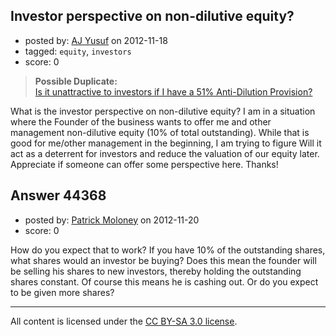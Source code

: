 ## Investor perspective on non-dilutive equity?

- posted by: [AJ Yusuf](https://stackexchange.com/users/-1/21667-aj-yusuf) on 2012-11-18
- tagged: `equity`, `investors`
- score: 0

> **Possible Duplicate:**  
> [Is it unattractive to investors if I have a 51% Anti-Dilution Provision?](http://answers.onstartups.com/questions/43905/is-it-unattractive-to-investors-if-i-have-a-51-anti-dilution-provision)  

<!-- End of automatically inserted text -->

What is the investor perspective on non-dilutive equity? I am in a situation where the Founder of the business wants to offer me and other management non-dilutive equity (10% of total outstanding). While that is good for me/other management in the beginning, I am trying to figure Will it act as a deterrent for investors and reduce the valuation of our equity later. Appreciate if someone can offer some perspective here. Thanks!


## Answer 44368

- posted by: [Patrick Moloney](https://stackexchange.com/users/-1/10371-patrick-moloney) on 2012-11-20
- score: 0

How do you expect that to work? If you have 10% of the outstanding shares, what shares would an investor be buying? Does this mean the founder will be selling his shares to new investors, thereby holding the outstanding shares constant. Of course this means he is cashing out. Or do you expect to be given more shares?



---

All content is licensed under the [CC BY-SA 3.0 license](https://creativecommons.org/licenses/by-sa/3.0/).
